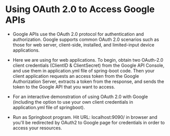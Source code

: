 # Using OAuth 2.0 to Access Google APIs

- Google APIs use the OAuth 2.0 protocol for authentication and authorization. 
Google supports common OAuth 2.0 scenarios such as those for web server, client-side, installed, and limited-input device applications.

- Here we are using for web applications. To begin, obtain two OAuth-2.0 client credentials (ClientID & ClientSecret) from the Google API Console, 
and use them in application.yml file of spring-boot code. Then your client application requests an access token from the Google Authorization Server, 
extracts a token from the response, and sends the token to the Google API that you want to access. 

- For an interactive demonstration of using OAuth 2.0 with Google (including the option to use your own client credentials in application.yml file of springboot).

- Run as Springboot program.
 Hit URL: localhost:9090/ in browser and you'll be redirected by OAuth2 to Google page for credentials in order to access your resources.
